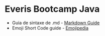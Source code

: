 # Everis Bootcamp Java

- Guia de sintaxe de .md - [Markdown Guide](https://www.markdownguide.org/basic-syntax/)
- Emoji Short Code guide - [Emojipedia](https://emojipedia.org/)
